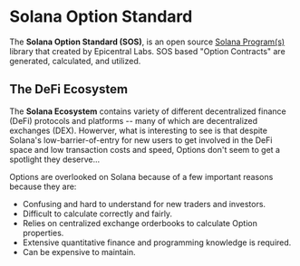 # Solana Option Standard

The **Solana Option Standard (SOS)**, is an open source [Solana Program(s)](https://solana.com/docs/core/programs) library that created by Epicentral Labs. SOS based "Option Contracts" are generated, calculated, and utilized.

## The DeFi Ecosystem

The **Solana Ecosystem** contains variety of different decentralized finance (DeFi) protocols and platforms -- many of which are decentralized exchanges (DEX). Howerver, what is interesting to see is that despite Solana's low-barrier-of-entry for new users to get involved in the DeFi space and low transaction costs and speed, Options don't seem to get a spotlight they deserve...

Options are overlooked on Solana because of a few important reasons because they are:

- Confusing and hard to understand for new traders and investors.
- Difficult to calculate correctly and fairly.
- Relies on centralized exchange orderbooks to calculate Option properties.
- Extensive quantitative finance and programming knowledge is required.
- Can be expensive to maintain.

## 